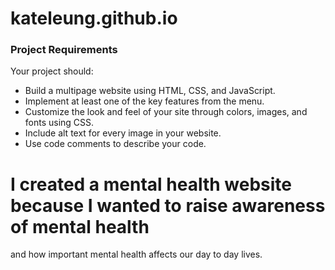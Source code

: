 # kateleung.github.io

### Project Requirements
Your project should:
- Build a multipage website using HTML, CSS, and JavaScript.
- Implement at least one of the key features from the menu. 
- Customize the look and feel of your site through colors, images, and fonts using CSS.
- Include alt text for every image in your website.
- Use code comments to describe your code.

# I created a mental health website because I wanted to raise awareness of mental health 
and how important mental health affects our day to day lives.
